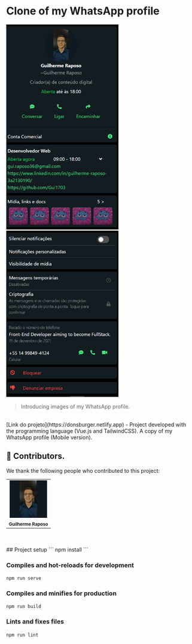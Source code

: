 # Clone of my WhatsApp profile


<img src="./src/assets/Print-1.png" alt="Photo WhatsApp" width="300px">
<img src="./src/assets/Print-2.png" alt="Photo WhatsApp" width="300px">

> Introducing images of my WhatsApp profile.


<br>
[Link do projeto](https://donsburger.netlify.app) - Project developed with the programming language (Vue.js and TailwindCSS). A copy of my WhatsApp profile (Mobile version).

## 🤝 Contributors.

We thank the following people who contributed to this project:

<table>
  <tr>
    <td align="center">
      <a href="#">
        <img src="./src/assets/photo-profile.jpeg" width="100px;" alt="Guilherme Raposo's photo on GitHub"/><br>
        <sub>
          <b>Guilherme Raposo</b>
        </sub>
      </a>
    </td>
  </tr>
</table>
<br>
<br>
## Project setup
```
npm install
```

### Compiles and hot-reloads for development
```
npm run serve
```

### Compiles and minifies for production
```
npm run build
```

### Lints and fixes files
```
npm run lint
```
